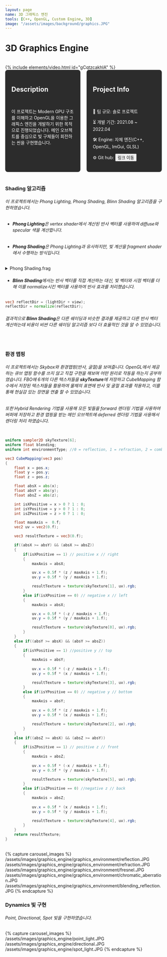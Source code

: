 ```yaml
---
layout: page
name: 3D 그래픽스 엔진
tools: [C++, OpenGL, Custom Engine, 3D]
image: "/assets/images/background/graphics.JPG"
---
```


# 3D Graphics Engine

<br>
{% include elements/video.html id="gCqtzcakhlA" %}

<br>

<div style="display: flex; gap: 20px;">
  <div style="background-color: #2c2c2c; padding: 20px; border-radius: 8px; color: white; width: 50%;">
    <h2>Description</h2><br>
    <p>
      이 프로젝트는 Modern GPU 구조를 이해하고 OpenGL을 이용한 그래픽스 엔진을 개발하기 위한 목적으로 진행되었습니다. 메인 오브젝트를 중심으로 빛 구체들이 회전하는 씬을 구현했습니다. 
    </p>
  </div>
  <div style="background-color: #2c2c2c; padding: 20px; border-radius: 8px; color: white; width: 50%;">
    <h2>Project Info</h2><br>
    <p>👥 팀 규모: 솔로 프로젝트</p>
    <p>⏳ 개발 기간: 2021.08 ~ 2022.04</p>
    <p>🛠️ Engine: 자체 엔진(C++, OpenGL, ImGui, GLSL)</p>
    <p>⚙️ Git hub: <button onclick="window.location.href='https://github.com/sj3218/Graphics-Project-3';">링크 이동</button></p>
  </div>
</div>

<br>


### Shading 알고리즘

###### 이 프로젝트에서는 Phong Lighting, Phong Shading, Blinn Shading 알고리즘을 구현하였습니다. 
- ###### **Phong Lighting**은 vertex shader에서 계산된 반사 벡터를 사용하여 diffuse와 specular 색을 계산합니다.
- ###### **Phong Shading**은 Phong Lighting과 유사하지만, 빛 계산을 fragment shader에서 수행하는 방식입니다. 


<details>
<summary>Phong Shading.frag</summary>
<div markdown="1" style="padding-left:20px;">

```glsl
#version 450 core

#define PI 4.0f * atan(1.0f)

in vec3 fragPosition;
in vec3 outNormal;
in vec2 texCoord;

out vec4 fragColor;

struct lightInformation
{
    int lightType; // dir, point, spot
    float innerAngle;
    float outerAngle;
    float fallOff;
    vec3 ambientColor;
    vec3 diffuseColor;
    vec3 specularColor;
    vec3 lightPosition;
    vec3 direction;
};

layout (std140, binding =0) uniform global
{
    int numbLights;
    float far;
    float near;
    vec3 attenuation;
    vec3 fogColor;
    vec3 globalAmbientColor;
};

layout (std140, binding =1) uniform light
{
    lightInformation lights[16];
};

uniform float ambientStrength;
uniform bool isTexture;
uniform sampler2D diffuseTexture;
uniform sampler2D specularTexture;
uniform vec3 ambientMaterial;
uniform vec3 emissive;
uniform vec3 cameraPosition;
uniform vec3 color;

uniform bool calculateUV_GPU;
uniform int projectionMode;
uniform bool entities;

uniform mat4 transform;
uniform mat4 cameraMatrix;
uniform mat4 ndcMatrix;

vec3 CalculateDirectionalLight(int index, vec3 normal, vec3 view, vec2 tex)
{
    int Ns = 64;
    vec3 lightDir = normalize(-lights[index].direction);
    vec3 reflectDir = 2*dot(normal, lightDir)*normal - lightDir;

    float diffuseValue = max(dot(normal, lightDir),0.f);
    float specularValue = pow(max(dot(view, reflectDir), 0.f), Ns);

    vec3 ambient = lights[index].ambientColor * ambientMaterial * ambientStrength;
    vec3 diffuse = lights[index].diffuseColor * diffuseValue;
    vec3 specular = lights[index].specularColor * specularValue;

    if(isTexture)
    {
        diffuse *= vec3(texture(diffuseTexture, tex).rgb);
        specular *= vec3(texture(specularTexture, tex).rgb);
    }

    return ambient + diffuse + specular;
}

vec3 CalculatePointLight(int index, vec3 normal, vec3 view, vec3 pos, vec2 tex)
{
    float Ns = 64;

    vec3 lightDir = lights[index].lightPosition - pos;
    float lightDirLength = length(lightDir);
    
    float attenuationValue = min(1/(attenuation.x + attenuation.y * lightDirLength + attenuation.z * lightDirLength*lightDirLength), 1.f);

    lightDir = normalize(lightDir);

    vec3 reflectDir = 2*dot(normal, lightDir)*normal - lightDir;

    float diffuseValue = max(dot(normal, lightDir), 0.f);
    float specularValue = pow(max(dot(view, reflectDir), 0.f), Ns);

    vec3 ambient = lights[index].ambientColor * ambientMaterial * ambientStrength;
    vec3 diffuse = lights[index].diffuseColor * diffuseValue;
    vec3 specular = lights[index].specularColor * specularValue;

    if(isTexture)
    {
        diffuse *= vec3(texture(diffuseTexture, tex).rgb);
        specular *= vec3(texture(specularTexture, tex).rgb);
    }

    return (ambient + diffuse + specular) * attenuationValue;
}

vec3 CalculateSpotLight(int index, vec3 normal, vec3 view, vec3 pos, vec2 tex)
{
    int Ns = 64;
    vec3 lightDir = lights[index].lightPosition- pos;
    float lightDirLength = length(lightDir);

    float attenuationValue = min(1/(attenuation.x + attenuation.y * lightDirLength + attenuation.z * lightDirLength*lightDirLength), 1.f);

    lightDir = normalize(lightDir);

    vec3 reflectDir = 2*dot(normal, lightDir)*normal - lightDir;

    float diffuseValue = max(dot(normal, lightDir), 0.f);
    float specularValue = pow(max(dot(view, reflectDir), 0.f), Ns);

    float cosAlpha = dot(lightDir, normalize(-lights[index].direction));

    float spotLightEffect =0;
    if(cosAlpha < cos(lights[index].outerAngle))
    {
        spotLightEffect = 0.f;
    }
    else if (cosAlpha > cos(lights[index].innerAngle))
    {
        spotLightEffect = 1.f;
    }
    else
    {
        spotLightEffect = pow((cosAlpha - cos(lights[index].outerAngle))/(cos(lights[index].innerAngle)-cos(lights[index].outerAngle)), lights[index].fallOff);
    }

    vec3 ambient = lights[index].ambientColor * ambientMaterial * ambientStrength;
    vec3 diffuse = lights[index].diffuseColor * diffuseValue;
    vec3 specular = lights[index].specularColor * specularValue;

    if(isTexture)
    {
        diffuse *= vec3(texture(diffuseTexture, tex).rgb);
        specular *= vec3(texture(specularTexture, tex).rgb);
    }


    return attenuationValue*(ambient + spotLightEffect*(diffuse + specular));
}

void main()
{
    vec2 texture_coordinate;
    if(calculateUV_GPU)
    {
        float u = 0.f;
        float v = 0.f;
        float theta = 0.f;
        float phi = 0.f;
        
        vec3 calculatePosition = fragPosition;

        if(entities)
        {
            calculatePosition = normalize(outNormal);
        }
        
        if(projectionMode == 1) // cylindrical uv
        {
            theta = atan(calculatePosition.z, calculatePosition.x);
            theta += PI;
            
            u = theta/(2.f*PI);
            v = (calculatePosition.y + 1.0f) *0.5f;
        }
        else if(projectionMode == 2) // spherical uv
        {
            theta = atan(calculatePosition.z , calculatePosition.x);
            theta += PI;

            phi = acos(calculatePosition.y/ length(calculatePosition));
            
            u = theta/(2.f*PI);
            v = 1.f - (phi / PI);
        }
        else if(projectionMode == 3) // cube uv
        {
            
            float x = calculatePosition.x;
            float y = calculatePosition.y;
            float z = calculatePosition.z;

            float absX = abs(x);
            float absY = abs(y);
            float absZ = abs(z);

            int isXPositive = x > 0 ? 1 : 0;
            int isYPositive = y > 0 ? 1 :0;
            int isZPositive = z > 0 ? 1 :0;

            float maxAxis = 0.f;
            float uc = 0.f;
            float vc = 0.f;
    
            // POSITIVE X
            if (bool(isXPositive) && (absX >= absY) && (absX >= absZ))
            {
                maxAxis = absX;
                uc = -z;
                vc = y;
            }
            // NEGATIVE X
            else if (!bool(isXPositive) && absX >= absY && absX >= absZ)
            {
                maxAxis = absX;
                uc = z;
                vc = y;
            }

            // POSITIVE Y
            else if (bool(isYPositive) && absY >= absX && absY >= absZ)
            {
                maxAxis = absY;
                uc = x;
                vc = -z;
            }

            // NEGATIVE Y
            else if (!bool(isYPositive) && absY >= absX && absY >= absZ)
            {
                maxAxis = absY;
                uc = x;
                vc = z;
            }

            // POSITIVE Z
            else if (bool(isZPositive) && absZ >= absX && absZ >= absY)
            {
                maxAxis = absZ;
                uc = x;
                vc = y;
            }

            // NEGATIVE Z
            else if (!bool(isZPositive) && absZ >= absX && absZ >= absY)
            {
                maxAxis = absZ;
                uc = -x;
                vc = y;
            }

            // Convert range from -1 to 1 to 0 to 1
            u = 0.5f * (uc / maxAxis + 1.0f);
            v = 0.5f * (vc / maxAxis + 1.0f);
        }
        texture_coordinate.x = u;
        texture_coordinate.y = v;
    }
    else
    {
        texture_coordinate = texCoord;
    }
    
    vec3 result = emissive + globalAmbientColor* ambientStrength;
    vec3 normalVector = normalize(outNormal);

    vec3 viewVector = cameraPosition - fragPosition;
    float viewVectorLength = length(viewVector);

    viewVector = normalize(viewVector);

    for(int i =0; i< numbLights; ++i)
    {
        if(lights[i].lightType == 0)
        {
            result += CalculatePointLight(i, normalVector, viewVector, fragPosition,texture_coordinate);
        }
        else if(lights[i].lightType == 1)
        {
            result += CalculateDirectionalLight(i, normalVector, viewVector, texture_coordinate);
        }
        else if(lights[i].lightType == 2)
        {
            result += CalculateSpotLight(i, normalVector, viewVector, fragPosition, texture_coordinate);
        }
    }

    //fog
    float tempNear = near;
    if(near > far)
    {
        tempNear = far;
    }

    float fogValue = (far - viewVectorLength) / (far - tempNear);
    fogValue = min(fogValue, 1.f);
    fogValue = max(fogValue, 0.f);
    

    vec3 IFinal = fogValue* result + (1-fogValue) * fogColor;
    IFinal = vec3(min(IFinal.x, 1.f), min(IFinal.y, 1.f), min(IFinal.z, 1));
    
    fragColor = vec4(IFinal, 1.f);
    
}
```
</div>
</details> 

- ###### **Blinn Shading**에서는 반사 벡터를 직접 계산하는 대신, 빛 벡터와 시점 벡터를 더해 이를 normalize시킨 벡터를 사용하여 반사 효과를 처리했습니다.

```glsl
vec3 reflectDir = (lightDir + view);
reflectDir = normalize(reflectDir);
```

###### 결과적으로 **Blinn Shading**은 다른 쉐이딩과 비슷한 결과를 제공하고 다른 반사 벡터 계산하는데 비용이 비싼 다른 쉐이딩 알고리즘 보다 더 효율적인 것을 알 수 있었습니다.


<br>

### 환경 맵핑

###### 이 프로젝트에서는 Skybox와 환경맵핑(반사, 굴절)을 보여줍니다. OpenGL에서 제공하는 큐브 맵핑 함수를 쓰지 않고 직접 구현을 해보며 어떤 원리로 작동을 하는지 공부하였습니다. FBO에 6개의 다른 텍스처들을 **skyTexture**에 저장하고 CubeMapping 함수에서 저장된 텍스처들을 활용하여 물체의 표면에 반사 및 굴절 효과를 적용하고, 이를 통해 현실감 있는 장면을 연출 할 수 있었습니다.  
###### 또한 Hybrid Rendering 기법을 사용해 모든 빛들을 forward 렌더링 기법을 사용하여 버퍼에 저장하고 환경 맵핑을 받는 메인 오브젝트에 deferred 렌더링 기법을 사용해서 렌더링 처리 하였습니다.


```glsl

uniform sampler2D skyTexture[6];
uniform float blending;
uniform int environmentType; //0 = reflection, 1 = refraction, 2 = combination

vec3 CubeMapping(vec3 pos)
{
    float x = pos.x;
    float y = pos.y;
    float z = pos.z;

    float absX = abs(x);
    float absY = abs(y);
    float absZ = abs(z);

    int isXPositive = x > 0 ? 1 : 0;
    int isYPositive = y > 0 ? 1 : 0;
    int isZPositive = z > 0 ? 1 : 0;

    float maxAxis =  0.f;
    vec2 uv = vec2(0.f);

    vec3 resultTexture = vec3(0.f);

    if((absX >= absY) && (absX >= absZ))
    {
        if(isXPositive == 1) // positive x // right
        {
            maxAxis = absX;

            uv.x = 0.5f * (z / maxAxis + 1.f);
            uv.y = 0.5f * (y / maxAxis + 1.f);

            resultTexture = texture(skyTexture[1], uv).rgb;
        }
        else if(isXPositive == 0) // negative x // left
        {
            maxAxis = absX;

            uv.x = 0.5f * (-z / maxAxis + 1.f);
            uv.y = 0.5f * (y / maxAxis + 1.f);

            resultTexture = texture(skyTexture[0], uv).rgb;
        }
    }
    else if((absY >= absX) && (absY >= absZ))
    {
        if(isYPositive == 1) //positive y // top
        {
            maxAxis = absY;
            
            uv.x = 0.5f * (-z / maxAxis + 1.f);
            uv.y = 0.5f * (x / maxAxis + 1.f);

            resultTexture = texture(skyTexture[3], uv).rgb;
        }
        else if(isYPositive == 0) // negative y // bottom
        {
            maxAxis = absY;
            
            uv.x = 0.5f * (z / maxAxis + 1.f);
            uv.y = 0.5f * (x / maxAxis + 1.f);

            resultTexture = texture(skyTexture[2], uv).rgb;
        }
    }
    else if((absZ >= absX) && (absZ >= absY))
    {
        if(isZPositive == 1) // positive z // front
        {
            maxAxis = absZ;
            
            uv.x = 0.5f * (-x / maxAxis + 1.f);
            uv.y = 0.5f * (y / maxAxis + 1.f);

            resultTexture = texture(skyTexture[5], uv).rgb;
        }
        else if(isZPositive == 0) //negative z // back
        {
            maxAxis = absZ;
            
            uv.x = 0.5f * (x / maxAxis + 1.f);
            uv.y = 0.5f * (y / maxAxis + 1.f);

            resultTexture = texture(skyTexture[4], uv).rgb;
        }
    }
    return resultTexture;
}
```
<br>
{% capture carousel_images %}
/assets/images/graphics_engine/graphics_environment/reflection.JPG
/assets/images/graphics_engine/graphics_environment/refraction.JPG
/assets/images/graphics_engine/graphics_environment/fresnel.JPG
/assets/images/graphics_engine/graphics_environment/chromatic_aberration.JPG
/assets/images/graphics_engine/graphics_environment/blending_reflection.JPG
{% endcapture %}


### Dynamics 빛 구현

###### Point, Directional, Spot 빛을 구현하였습니다.

{% capture carousel_images %}
/assets/images/graphics_engine/point_light.JPG
/assets/images/graphics_engine/directional.JPG
/assets/images/graphics_engine/spot_light.JPG
{% endcapture %}